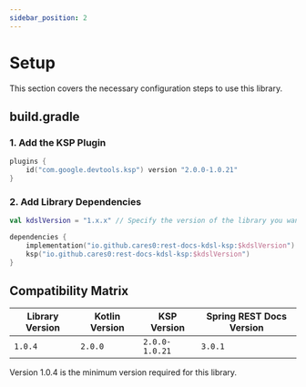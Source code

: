```yaml
---
sidebar_position: 2
---
```


# Setup

This section covers the necessary configuration steps to use this library.

## build.gradle

### 1. Add the KSP Plugin
```kotlin
plugins {
    id("com.google.devtools.ksp") version "2.0.0-1.0.21"
}
```

### 2. Add Library Dependencies
```kotlin
val kdslVersion = "1.x.x" // Specify the version of the library you want to use.

dependencies {
    implementation("io.github.cares0:rest-docs-kdsl-ksp:$kdslVersion")
    ksp("io.github.cares0:rest-docs-kdsl-ksp:$kdslVersion")
}
```

## Compatibility Matrix

| Library Version | Kotlin Version | KSP Version        | Spring REST Docs Version |
|-----------------|----------------|--------------------|--------------------------|
| `1.0.4`         | `2.0.0`        | `2.0.0-1.0.21`     | `3.0.1`                   |

Version 1.0.4 is the minimum version required for this library.